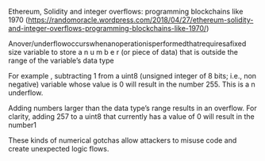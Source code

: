 Ethereum, Solidity and integer overflows: programming blockchains like 1970
(https://randomoracle.wordpress.com/2018/04/27/ethereum-solidity-and-integer-overflows-programming-blockchains-like-1970/)

Anover/underflowoccurswhenanoperationisperformedthatrequiresafixed size variable to store a n u m b e r (or piece of data) that is outside the range of the variable’s data type

For example , subtracting 1 from a uint8 (unsigned integer of 8 bits; i.e., non negative) variable whose value is 0 will result in the number 255. This is a n underflow.

Adding numbers larger than the data type’s range results in an overflow. For
clarity, adding 257 to a uint8 that currently has a value of 0 will result in the number1

These kinds of numerical gotchas allow attackers to misuse code and create unexpected logic flows.
